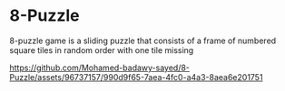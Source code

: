 # 8-Puzzle
8-puzzle game is a sliding puzzle that consists of a frame of numbered square tiles in random order with one tile missing


https://github.com/Mohamed-badawy-sayed/8-Puzzle/assets/96737157/990d9f65-7aea-4fc0-a4a3-8aea6e201751
